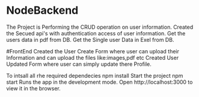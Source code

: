 # NodeBackend
The Project is Performing the CRUD operation on user information.
Created the Secued api's with authentication access of user information.
Get the users data in pdf from DB.
Get the Single user Data in Exel from DB.

#FrontEnd
Created the User Create Form where user can upload their Information and can upload the files like:images,pdf etc
Created User Updated Form where user can simply update there Profile.

To intsall all rhe required dependecies
npm install
Start the project
npm start
Runs the app in the development mode.
Open http://localhost:3000 to view it in the browser.

